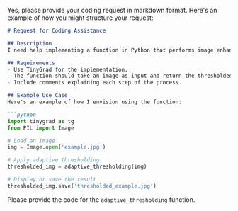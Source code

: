 Yes, please provide your coding request in markdown format. Here's an example of how you might structure your request:

```markdown
# Request for Coding Assistance

## Description
I need help implementing a function in Python that performs image enhancement using TinyGrad. Specifically, I want to apply adaptive thresholding to an image.

## Requirements
- Use TinyGrad for the implementation.
- The function should take an image as input and return the thresholded image.
- Include comments explaining each step of the process.

## Example Use Case
Here's an example of how I envision using the function:

```python
import tinygrad as tg
from PIL import Image

# Load an image
img = Image.open('example.jpg')

# Apply adaptive thresholding
thresholded_img = adaptive_thresholding(img)

# Display or save the result
thresholded_img.save('thresholded_example.jpg')
```

Please provide the code for the `adaptive_thresholding` function.

